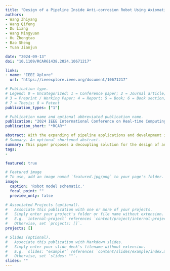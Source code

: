 ```yaml
---
title: "Design of a Pipeline Inside Anti-corrosion Robot Using Axiomatic Design Method"
authors:
- Wang Zhiyang
- Wang Qifeng
- Du Liang
- Wang Mingyuan
- Hu Zhengtao
- Bao Sheng
- Yuan Jianjun

date: "2024-09-13"
doi: "10.1109/RCAR61438.2024.10671217"

links:
- name: "IEEE Xplore"
  url: "https://ieeexplore.ieee.org/document/10671217"

# Publication type.
# Legend: 0 = Uncategorized; 1 = Conference paper; 2 = Journal article;
# 3 = Preprint / Working Paper; 4 = Report; 5 = Book; 6 = Book section;
# 7 = Thesis; 8 = Patent
publication_types: ["1"]

# Publication name and optional abbreviated publication name.
publication: "2024 IEEE International Conference on Real-time Computing and Robotics (RCAR)"
publication_short: "*RCAR*"

abstract: With the expanding of pipeline applications and development in related technologies, there is a growing requirement for inside anti-corrosion of pipelines. Currently, there is relatively limited application of robots for large-diameter pipeline inside anti-corrosion, and the design of such robots often facing coupling issues between the locomotion capability and operation requirements. In this study, an axiomatic design method is employed to analyze the design of a pipeline inside anti-corrosion robot, and a decoupling method is proposed to separate the locomotion and the anti-corrosion mechanism. The robot design is implemented with the axiomatic method. Preliminary analysis using dynamic simulation demonstrates that the robot equipped with independently adjustable steering functions works more stably and effectively during anti-corrosion operations pipelines inside.
# Summary. An optional shortened abstract.
summary: This paper proposes a decoupling solution for the design of an in-pipe maintenance robot using AD method. The robot locomotion function and maintenance function are analyzed and a decoupling design method is proposed. The introduction of a steering mechanism effectively addresses the couple issue when the robot performs rotational paint spraying for corrosion prevention within pipelines. The design of the robot is validated through dynamic simulations. The research results demonstrate the successful implementation of decoupling design, resulting in smoother motion trajectories. At the same time, the force of the wheels is also more stable, and the running state of the robot is more stable. Future studies will focus on resolving force fluctuations in each wheel of the pipelines.
tags:
-  

featured: true

# Featured image
# To use, add an image named `featured.jpg/png` to your page's folder. 
image:
  caption: 'Robot model schematic.'
  focal_point: ""
  preview_only: false

# Associated Projects (optional).
#   Associate this publication with one or more of your projects.
#   Simply enter your project's folder or file name without extension.
#   E.g. `internal-project` references `content/project/internal-project/index.md`.
#   Otherwise, set `projects: []`.
projects: []

# Slides (optional).
#   Associate this publication with Markdown slides.
#   Simply enter your slide deck's filename without extension.
#   E.g. `slides: "example"` references `content/slides/example/index.md`.
#   Otherwise, set `slides: ""`.
slides: ""
---
```

